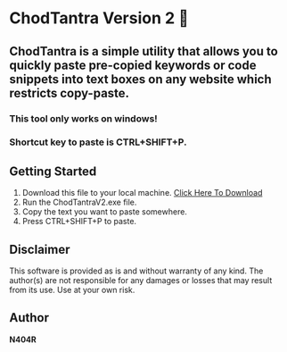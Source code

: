 # ChodTantra Version 2 💩
## ChodTantra is a simple utility that allows you to quickly paste pre-copied keywords or code snippets into text boxes on any website which restricts copy-paste.
### This tool only works on windows!
### Shortcut key to paste is CTRL+SHIFT+P.

## Getting Started
1. Download this file to your local machine. [Click Here To Download](https://github.com/n404r/ChodTantra/raw/V2/ChodTantraV2.exe)
4. Run the ChodTantraV2.exe file.
5. Copy the text you want to paste somewhere.
7. Press CTRL+SHIFT+P to paste.

## Disclaimer

This software is provided as is and without warranty of any kind. The author(s) are not responsible for any damages or losses that may result from its use. Use at your own risk.

## Author
**N404R**


